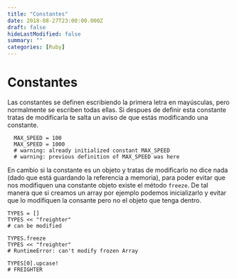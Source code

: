 ```yaml
---
title: "Constantes"
date: 2018-08-27T23:00:00.000Z
draft: false
hideLastModified: false
summary: ""
categories: [Ruby]
---
```


<!-- DONE -->

Constantes
================================================================================

  Las constantes se definen escribiendo la primera letra en mayúsculas, pero
  normalmente se escriben todas ellas. Si despues de definir esta constante
  tratas de modificarla te salta un aviso de que estás modificando una
  constante.

````````````````````````````````````````````````````````````````````````````````
  MAX_SPEED = 100
  MAX_SPEED = 1000
  # warning: already initialized constant MAX_SPEED
  # warning: previous definition of MAX_SPEED was here
````````````````````````````````````````````````````````````````````````````````

  En cambio si la constante es un objeto y tratas de modificarlo no
  dice nada (dado que está guardando la referencia a memoria), para poder evitar
  que nos modifiquen una constante objeto existe el método `freeze`. De tal
  manera que si creamos un array por ejemplo podemos inicializarlo y evitar que
  lo modifiquen la consante pero no el objeto que tenga dentro.

````````````````````````````````````````````````````````````````````````````````
TYPES = []
TYPES << "freighter"
# can be modified

TYPES.freeze
TYPES << "freighter"
# RuntimeError: can't modify frozen Array

TYPES[0].upcase!
# FREIGHTER
````````````````````````````````````````````````````````````````````````````````

